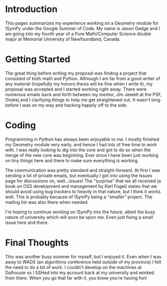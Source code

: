 


# Introduction
This pages summarizes my experience working on a Geometry module for !SymPy under the Google Summer of Code. My name is Jason Gedge and I am going into my fourth year of a Pure Math/Computer Science double major at Memorial University of Newfoundland, Canada.

# Getting Started
The great thing before writing my proposal was finding a project that consisted of both math and Python. Although I am far from a good writer of any material (hopefully my honors thesis will be fine when I write it), my proposal was accepted and I started working right away. There were numerous emails back and forth between my mentor, Jim Jewett at the PSF, Ondrej and I clarifying things to help me get straightened out. It wasn't long before I was on my way and hacking happily off to the side.

# Coding
Programming in Python has always been enjoyable to me. I mostly finished my Geometry module very early, and hence I had lots of free time to work with. I was really looking to dig into the core and got to do so when the merge of the new core was beginning. Ever since I have been just working on tiny things here and there to make sure everything is working.

The communication was pretty standard and straight-forward. At first I was sending a lot of private emails, but eventually I got into using the Issues page for discussions on, well...issues! The "surprise" that we all received (a book on OSS development and management by Karl Fogel) states that we should avoid using bug trackers to heavily in that nature, but I think it works well. This is probably because of !SymPy being a "smaller" project. The mailing list was also there when needed.

I'm hoping to continue working on !SymPy into the future, albeit the busy nature of university which will soon be upon me. Even just fixing a small issue here and there.

# Final Thoughts
This was another busy summer for myself, but I enjoyed it. Even when I was away to WADS (an algorithms conference held outside of my province) I felt the need to do a bit of work. I couldn't develop on the machines at Dalhousie so I SSHed into my account back at my university and worked from there. When you go that far with it, you know you're having fun!